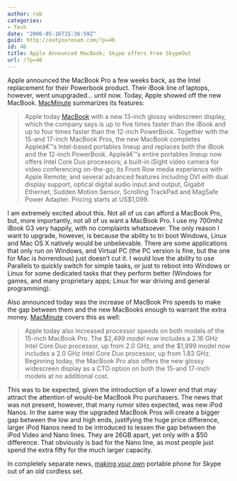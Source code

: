 ```yaml
---
author: rob
categories:
- Tech
date: "2006-05-16T15:36:59Z"
guid: http://eatyourexam.com/?p=46
id: 46
title: Apple Announced MacBook; Skype offers Free SkypeOut
url: /?p=46
---
```

Apple announced the MacBook Pro a few weeks back, as the Intel replacement for their Powerbook product. Their iBook line of laptops, however, went unupgraded… until now. Today, Apple showed off the new MacBook. [MacMinute](http://www.macminute.com/2006/05/16/macbook/) summarizes its features:

> Apple today [MacBook](http://www.apple.com/macbook/macbook.html) with a new 13-inch glossy widescreen display, which the company says is up to five times faster than the iBook and up to four times faster than the 12-inch PowerBook. Together with the 15-and 17-inch MacBook Pros, the new MacBook completes Appleâ€™s Intel-based portables lineup and replaces both the iBook and the 12-inch PowerBook. Appleâ€™s entire portables lineup now offers Intel Core Duo processors; a built-in iSight video camera for video conferencing on-the-go; its Front Row media experience with Apple Remote; and several advanced features including DVI with dual display support, optical digital audio input and output, Gigabit Ethernet, Sudden Motion Sensor, Scrolling TrackPad and MagSafe Power Adapter. Pricing starts at US$1,099.

I am extremely excited about this. Not all of us can afford a MacBook Pro, but, more importantly, not all of us want a MacBook Pro. I use my 700mhz iBook G3 very happily, with no complaints whatsoever. The only reason I want to upgrade, however, is because the ability to tri boot Windows, Linux and Mac OS X natively would be unbelievable. There are some applications that only run on Windows, and Virtual PC (the PC version is fine, but the one for Mac is horrendous) just doesn’t cut it. I would love the ability to use Parallels to quickly switch for simple tasks, or just to reboot into Windows or Linux for some dedicated tasks that they perform better (Windows for games, and many proprietary apps; Linux for war driving and general programming).

Also announced today was the increase of MacBook Pro speeds to make the gap between them and the new MacBooks enough to warrant the extra money. [MacMinute](http://www.macminute.com/2006/05/16/macbook/) covers this as well:

> Apple today also increased processor speeds on both models of the 15-inch MacBook Pro. The $2,499 model now includes a 2.16 GHz Intel Core Duo processor, up from 2.0 GHz, and the $1,999 model now includes a 2.0 GHz Intel Core Duo processor, up from 1.83 GHz. Beginning today, the MacBook Pro also offers the new glossy widescreen display as a CTO option on both the 15-and 17-inch models at no additional cost.

This was to be expected, given the introduction of a lower end that may attract the attention of would-be MacBook Pro purchasers. The news that was not present, however, that many rumor sites expected, was new iPod Nanos. In the same way the upgraded MacBook Pros will create a bigger gap between the low and high ends, justifying the huge price difference, larger iPod Nanos need to be introduced to lessen the gap between the iPod Video and Nano lines. They are 26GB apart, yet only with a $50 difference. That obviously is bad for the Nano line, as most people just spend the extra fifty for the much larger capacity.

In completely separate news, [making your own](http://www.instructables.com/ex/i/053082CE33E01029BC6B001143E7E506/?ALLSTEPS) portable phone for Skype out of an old cordless set.